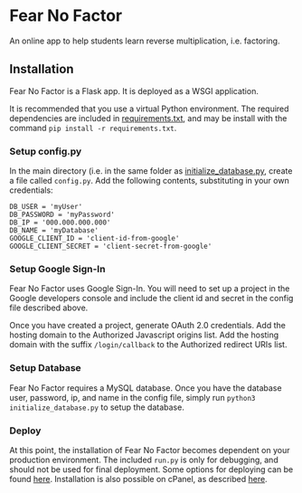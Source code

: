 # Fear No Factor
An online app to help students learn reverse multiplication, i.e. factoring.

## Installation
Fear No Factor is a Flask app. It is deployed as a WSGI application.

It is recommended that you use a virtual Python environment. The required dependencies are included in [requirements.txt](requirements.txt), and may be install with the command `pip install -r requirements.txt`.

### Setup config.py
In the main directory (i.e. in the same folder as [initialize_database.py](initialize_database.py), create a file called `config.py`. Add the following contents, substituting in your own credentials:
```
DB_USER = 'myUser'
DB_PASSWORD = 'myPassword'
DB_IP = '000.000.000.000'
DB_NAME = 'myDatabase'
GOOGLE_CLIENT_ID = 'client-id-from-google'
GOOGLE_CLIENT_SECRET = 'client-secret-from-google'
```

### Setup Google Sign-In
Fear No Factor uses Google Sign-In. You will need to set up a project in the Google developers console and include the client id and secret in the config file described above.

Once you have created a project, generate OAuth 2.0 credentials. Add the hosting domain to the Authorized Javascript origins list. Add the hosting domain with the suffix `/login/callback` to the Authorized redirect URIs list.

### Setup Database
Fear No Factor requires a MySQL database. Once you have the database user, password, ip, and name in the config file, simply run `python3 initialize_database.py` to setup the database.

### Deploy
At this point, the installation of Fear No Factor becomes dependent on your production environment. The included `run.py` is only for debugging, and should not be used for final deployment. Some options for deploying can be found [here](https://flask.palletsprojects.com/en/2.0.x/deploying/). Installation is also possible on cPanel, as described [here](https://docs.cpanel.net/knowledge-base/web-services/how-to-install-a-python-wsgi-application/).
  
